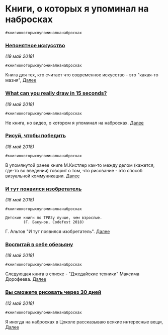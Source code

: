 # Книги, о которых я упоминал на набросках
`#книгиокоторыхяупоминалнанабросках`

### [Непонятное искусство](/2018/2018-05-19_02_Neponyatnoe_iskusstvo)
_(19 май 2018)_

`#книгиокоторыхяупоминалнанабросках`

Книга для тех, кто считает что современное искусство - это "какая-то мазня",
[Далее](/2018/2018-05-19_02_Neponyatnoe_iskusstvo/)

### [What can you really draw in 15 seconds?](/2018/2018-05-19_01_What_can_you_really_draw_in_15_seconds)
_(19 май 2018)_

`#книгиокоторыхяупоминалнанабросках`

Не книга, но видео, о котором я упоминал на набросках.
[Далее](/2018/2018-05-19_01_What_can_you_really_draw_in_15_seconds/)

### [Рисуй, чтобы победить](/2018/2018-05-18_03_Risuj,_chtoby_pobedit)
_(18 май 2018)_

`#книгиокоторыхяупоминалнанабросках`

В упомянутой ранее книге М.Кистлер как-то между делом (кажется, где-то во введении) говорит о том, что рисование - это способ визуальной коммуникации.
[Далее](/2018/2018-05-18_03_Risuj,_chtoby_pobedit/)

### [И тут появился изобретатель](/2018/2018-05-18_02_I_tut_poyavilsya_izobretatel)
_(18 май 2018)_

`#книгиокоторыхяупоминалнанабросках`

```
Детские книги по ТРИЗу лучше, чем взрослые.
		(Г. Бакунов, Codefest 2018)
```

Г. Альтов "И тут появился изобретатель".
[Далее](/2018/2018-05-18_02_I_tut_poyavilsya_izobretatel/)

### [Воспитай в себе обезьяну](/2018/2018-05-18_01_Vospitaj_v_sebe_obezyanu)
_(18 май 2018)_

`#книгиокоторыхяупоминалнанабросках`

Следующая книга в списке - "Джедайские техники" Максима Дорофеева.
[Далее](/2018/2018-05-18_01_Vospitaj_v_sebe_obezyanu/)

### [Вы сможете рисовать через 30 дней](/2018/2018-05-12_01_Knigi_o_kotoryx_ya_upominal_na_nabroskax_1)
_(12 май 2018)_

`#книгиокоторыхяупоминалнанабросках`

Я иногда на набросках в Цоколе рассказываю всякие интересные вещи,
[Далее](/2018/2018-05-12_01_Knigi_o_kotoryx_ya_upominal_na_nabroskax_1/)

